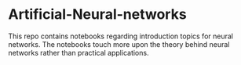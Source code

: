 # Artificial-Neural-networks

This repo contains notebooks regarding introduction topics for neural networks. The notebooks touch more upon the theory 
behind neural networks rather than practical applications.
